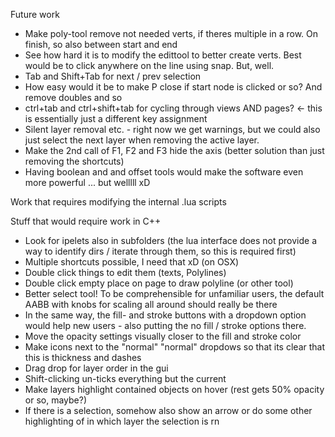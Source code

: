 Future work
- Make poly-tool remove not needed verts, if theres multiple in a row. On finish, so also between start and end
- See how hard it is to modify the edittool to better create verts. Best would be to click anywhere on the line using snap. But, well. 
- Tab and Shift+Tab for next / prev selection
- How easy would it be to make P close if start node is clicked or so? And remove doubles and so
- ctrl+tab and ctrl+shift+tab for cycling through views AND pages? <- this is essentially just a different key assignment
- Silent layer removal etc. - right now we get warnings, but we could also just select the next layer when removing the active layer. 
- Make the 2nd call of F1, F2 and F3 hide the axis (better solution than just removing the shortcuts)
- Having boolean and and offset tools would make the software even more powerful ... but welllll xD

Work that requires modifying the internal .lua scripts

Stuff that would require work in C++
- Look for ipelets also in subfolders (the lua interface does not provide a way to identify dirs / iterate through them, so this is required first)
- Multiple shortcuts possible, I need that xD (on OSX)
- Double click things to edit them (texts, Polylines)
- Double click empty place on page to draw polyline (or other tool)
- Better select tool! To be comprehensible for unfamiliar users, the default AABB with knobs for scaling all around should really be there
- In the same way, the fill- and stroke buttons with a dropdown option would help new users - also putting the no fill / stroke options there. 
- Move the opacity settings visually closer to the fill and stroke color
- Make icons next to the "normal" "normal" dropdows so that its clear that this is thickness and dashes
- Drag drop for layer order in the gui
- Shift-clicking un-ticks everything but the current 
- Make layers highlight contained objects on hover (rest gets 50% opacity or so, maybe?)
- If there is a selection, somehow also show an arrow or do some other highlighting of in which layer the selection is rn